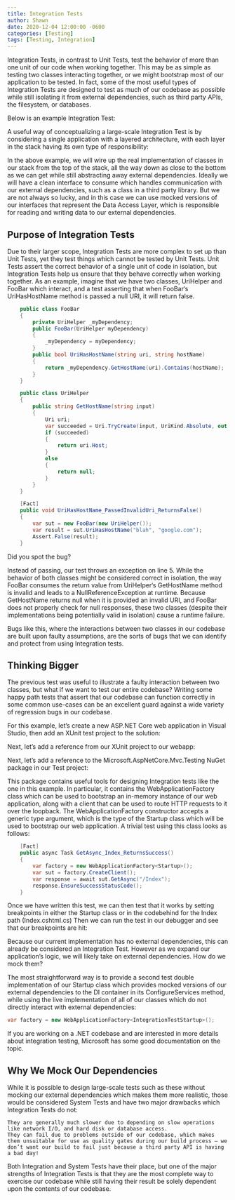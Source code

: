 ```yaml
---
title: Integration Tests
author: Shawn
date: 2020-12-04 12:00:00 -0600
categories: [Testing]
tags: [Testing, Integration]
---
```


Integration Tests, in contrast to Unit Tests, test the behavior of more than one unit of our code when working together. This may be as simple as testing two classes interacting together, or we might bootstrap most of our application to be tested. In fact, some of the most useful types of Integration Tests are designed to test as much of our codebase as possible while still isolating it from external dependencies, such as third party APIs, the filesystem, or databases.

Below is an example Integration Test:

A useful way of conceptualizing a large-scale Integration Test is by considering a single application with a layered architecture, with each layer in the stack having its own type of responsibility:

In the above example, we will wire up the real implementation of classes in our stack from the top of the stack, all the way down as close to the bottom as we can get while still abstracting away external dependencies. Ideally we will have a clean interface to consume which handles communication with our external dependencies, such as a class in a third party library. But we are not always so lucky, and in this case we can use mocked versions of our interfaces that represent the Data Access Layer, which is responsible for reading and writing data to our external dependencies.

## Purpose of Integration Tests

Due to their larger scope, Integration Tests are more complex to set up than Unit Tests, yet they test things which cannot be tested by Unit Tests. Unit Tests assert the correct behavior of a single unit of code in isolation, but Integration Tests help us ensure that they behave correctly when working together. As an example, imagine that we have two classes, UriHelper and FooBar which interact, and a test asserting that when FooBar‘s UriHasHostName method is passed a null URI, it will return false.

``` c#
    public class FooBar
    {
        private UriHelper _myDependency;
        public FooBar(UriHelper myDependency)
        {
            _myDependency = myDependency;
        }
        public bool UriHasHostName(string uri, string hostName)
        {
            return _myDependency.GetHostName(uri).Contains(hostName);
        }
    }

    public class UriHelper
    {
        public string GetHostName(string input)
        {
            Uri uri;
            var succeeded = Uri.TryCreate(input, UriKind.Absolute, out uri);
            if (succeeded)
            {
                return uri.Host;
            }
            else
            {
                return null;
            }
        }
    }

    [Fact]
    public void UriHasHostName_PassedInvalidUri_ReturnsFalse()
    {
        var sut = new FooBar(new UriHelper());
        var result = sut.UriHasHostName("blah", "google.com");
        Assert.False(result);
    }
```

Did you spot the bug?

Instead of passing, our test throws an exception on line 5. While the behavior of both classes might be considered correct in isolation, the way FooBar consumes the return value from UriHelper‘s GetHostName method is invalid and leads to a NullReferenceException at runtime. Because GetHostName returns null when it is provided an invalid URI, and FooBar does not properly check for null responses, these two classes (despite their implementations being potentially valid in isolation) cause a runtime failure.

Bugs like this, where the interactions between two classes in our codebase are built upon faulty assumptions, are the sorts of bugs that we can identify and protect from using Integration tests.

## Thinking Bigger

The previous test was useful to illustrate a faulty interaction between two classes, but what if we want to test our entire codebase? Writing some happy path tests that assert that our codebase can function correctly in some common use-cases can be an excellent guard against a wide variety of regression bugs in our codebase.

For this example, let’s create a new ASP.NET Core web application in Visual Studio, then add an XUnit test project to the solution:

Next, let’s add a reference from our XUnit project to our webapp:

Next, let’s add a reference to the Microsoft.AspNetCore.Mvc.Testing NuGet package in our Test project:

This package contains useful tools for designing Integration tests like the one in this example. In particular, it contains the WebApplicationFactory class which can be used to bootstrap an in-memory instance of our web application, along with a client that can be used to route HTTP requests to it over the loopback. The WebApplicationFactory constructor accepts a generic type argument, which is the type of the Startup class which will be used to bootstrap our web application. A trivial test using this class looks as follows:

``` c#
    [Fact]
    public async Task GetAsync_Index_ReturnsSuccess()
    {
        var factory = new WebApplicationFactory<Startup>();
        var sut = factory.CreateClient();
        var response = await sut.GetAsync("/Index");
        response.EnsureSuccessStatusCode();
    }
```

Once we have written this test, we can then test that it works by setting breakpoints in either the Startup class or in the codebehind for the Index path (Index.cshtml.cs) Then we can run the test in our debugger and see that our breakpoints are hit:

Because our current implementation has no external dependencies, this can already be considered an Integration Test. However as we expand our application’s logic, we will likely take on external dependencies. How do we mock them?

The most straightforward way is to provide a second test double implementation of our Startup class which provides mocked versions of our external dependencies to the DI container in its ConfigureServices method, while using the live implementation of all of our classes which do not directly interact with external dependencies:

``` c#
var factory = new WebApplicationFactory<IntegrationTestStartup>();
```

If you are working on a .NET codebase and are interested in more details about integration testing, Microsoft has some good documentation on the topic.

## Why We Mock Our Dependencies

While it is possible to design large-scale tests such as these without mocking our external dependencies which makes them more realistic, those would be considered System Tests and have two major drawbacks which Integration Tests do not:

    They are generally much slower due to depending on slow operations like network I/O, and hard disk or database access.
    They can fail due to problems outside of our codebase, which makes them unsuitable for use as quality gates during our build process – we don’t want our build to fail just because a third party API is having a bad day!

Both Integration and System Tests have their place, but one of the major strengths of Integration Tests is that they are the most complete way to exercise our codebase while still having their result be solely dependent upon the contents of our codebase.
